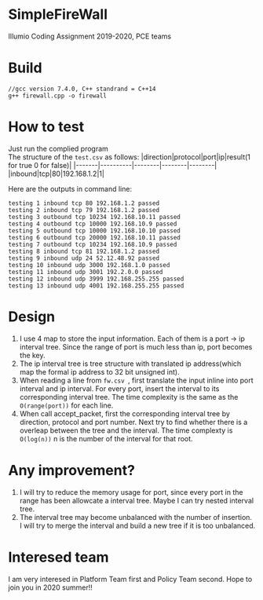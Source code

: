 # SimpleFireWall
Illumio Coding Assignment 2019-2020, PCE teams

# Build
```
//gcc version 7.4.0, C++ standrand = C++14
g++ firewall.cpp -o firewall
```

# How to test
Just run the complied program  
The structure of the `test.csv` as follows:
|direction|protocol|port|ip|result(1 for true 0 for false)|
|-------|----------|--------|--------|--------|
|inbound|tcp|80|192.168.1.2|1|

Here are the outputs in command line:
```
testing 1 inbound tcp 80 192.168.1.2 passed
testing 2 inbound tcp 79 192.168.1.2 passed
testing 3 outbound tcp 10234 192.168.10.11 passed
testing 4 outbound tcp 10000 192.168.10.9 passed
testing 5 outbound tcp 10000 192.168.10.10 passed
testing 6 outbound tcp 20000 192.168.10.11 passed
testing 7 outbound tcp 10234 192.168.10.9 passed
testing 8 inbound tcp 81 192.168.1.2 passed
testing 9 inbound udp 24 52.12.48.92 passed
testing 10 inbound udp 3000 192.168.1.0 passed
testing 11 inbound udp 3001 192.2.0.0 passed
testing 12 inbound udp 3999 192.168.255.255 passed
testing 13 inbound udp 4001 192.168.255.255 passed
```

# Design
1. I use 4 map to store the input information. Each of them is a port -> ip interval tree. Since the range of port is much less than ip, port becomes the key.
2. The ip interval tree is tree structure with translated ip address(which map the formal ip address to 32 bit unsigned int).
3. When reading a line from `fw.csv `, first translate the input inline into port interval and ip interval. For every port, insert the interval to its corresponding interval tree. The time complexity is the same as the `O(range(port))` for each line.
4. When call accept_packet, first the corresponding interval tree by direction, protocol and port number. Next try to find whether there is a overleap between the tree and the interval. The time complexty is `O(log(n))`  n is the number of the interval for that root.

# Any improvement?
1. I will try to reduce the memory usage for port, since every port in the range has been allowcate a interval tree. Maybe I can try nested interval tree.
2. The interval tree may become unbalanced with the number of insertion. I will try to merge the interval and build a new tree if it is too unbalanced. 

# Interesed team
I am very interesed in Platform Team first and Policy Team second. Hope to join you in 2020 summer!!
